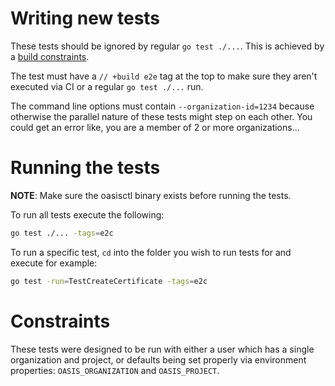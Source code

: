 # Writing new tests

These tests should be ignored by regular `go test ./...`. This is achieved by a [build constraints](https://golang.org/cmd/go/#hdr-Build_constraints).

The test must have a `// +build e2e` tag at the top to make sure they aren't executed via CI or a regular
`go test ./...` run.

The command line options must contain `--organization-id=1234` because otherwise the parallel nature
of these tests might step on each other. You could get an error like, you are a member of 2 or more organizations...

# Running the tests

**NOTE**: Make sure the oasisctl binary exists before running the tests.

To run all tests execute the following:

```bash
go test ./... -tags=e2c
```

To run a specific test, `cd` into the folder you wish to run tests for and execute for example:

```bash
go test -run=TestCreateCertificate -tags=e2c
```

# Constraints

These tests were designed to be run with either a user which has a single organization
and project, or defaults being set properly via environment properties:
`OASIS_ORGANIZATION` and `OASIS_PROJECT`.
